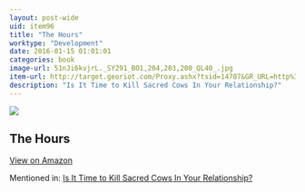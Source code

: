 ```yaml
---
layout: post-wide
uid: item96
title: "The Hours"
worktype: "Development"
date: 2016-01-15 01:01:01
categories: book
image-url: 51nJi6kvjrL._SY291_BO1,204,203,200_QL40_.jpg
item-url: http://target.georiot.com/Proxy.ashx?tsid=14707&GR_URL=http%3A%2F%2Fwww.amazon.com%2FHours-Novel-Michael-Cunningham%2Fdp%2F0312243022%2F
description: "Is It Time to Kill Sacred Cows In Your Relationship?"
---
```

<a href="http://target.georiot.com/Proxy.ashx?tsid=14707&GR_URL=http%3A%2F%2Fwww.amazon.com%2FHours-Novel-Michael-Cunningham%2Fdp%2F0312243022%2F" target="blank"><img src="../../../../img/thumbs/51nJi6kvjrL._SY291_BO1,204,203,200_QL40_.jpg" class="prod-img"></a>
<h2>The Hours</h2>
<p><a class="btn btn-primary" href="http://target.georiot.com/Proxy.ashx?tsid=14707&GR_URL=http%3A%2F%2Fwww.amazon.com%2FHours-Novel-Michael-Cunningham%2Fdp%2F0312243022%2F" target="blank">View on Amazon</a><p>
<p>Mentioned in: <a href="http://fourhourworkweek.com/2015/05/20/google-x/" target="blank">Is It Time to Kill Sacred Cows In Your Relationship?</a></p>

